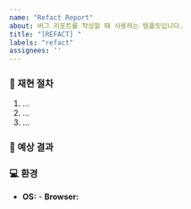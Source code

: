 ```yaml
---
name: "Refact Report"
about: 버그 리포트를 작성할 때 사용하는 템플릿입니다.
title: "[REFACT] "
labels: "refact"
assignees: ''
---
```


### 🔬 재현 절차
1. ...
2. ...
3. ...

### 🤔 예상 결과
### 💻 환경
- **OS:** - **Browser:**